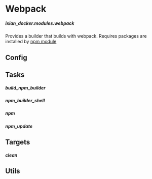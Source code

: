 # Webpack
##### ixian_docker.modules.webpack

Provides a builder that builds with webpack. Requires packages are installed by
[npm module](npm.md)

## Config
## Tasks

##### build_npm_builder
##### npm_builder_shell
##### npm
##### npm_update

## Targets

##### clean

## Utils
